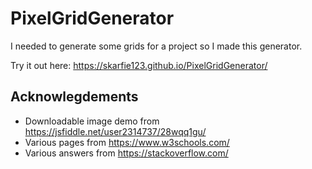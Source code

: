 # PixelGridGenerator

I needed to generate some grids for a project so I made this generator.

Try it out here: <https://skarfie123.github.io/PixelGridGenerator/>

## Acknowlegdements

- Downloadable image demo from <https://jsfiddle.net/user2314737/28wqq1gu/>
- Various pages from <https://www.w3schools.com/>
- Various answers from <https://stackoverflow.com/>

